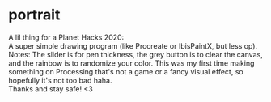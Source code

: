# portrait
A lil thing for a Planet Hacks 2020:  
A super simple drawing program (like Procreate or IbisPaintX, but less op).  
Notes: The slider is for pen thickness, the grey button is to clear the canvas, and the rainbow is to randomize your color.
This was my first time making something on Processing that's not a game or a fancy visual effect, so hopefully it's not too bad haha.  
Thanks and stay safe! <3
